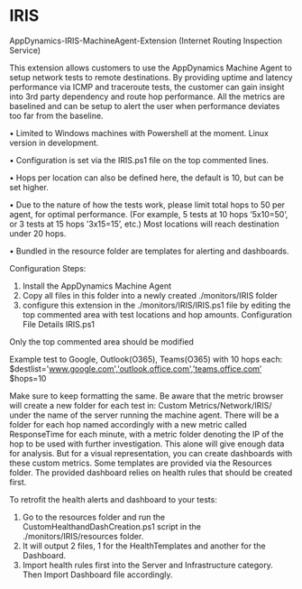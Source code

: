 # IRIS
AppDynamics-IRIS-MachineAgent-Extension (Internet Routing Inspection Service)

This extension allows customers to use the AppDynamics Machine Agent to setup network tests to remote destinations. By providing uptime and latency performance via ICMP and traceroute tests, the customer can gain insight into 3rd party dependency and route hop performance. All the metrics are baselined and can be setup to alert the user when performance deviates too far from the baseline.  

•	Limited to Windows machines with Powershell at the moment. Linux version in development.

•	Configuration is set via the IRIS.ps1 file on the top commented lines.

•	Hops per location can also be defined here, the default is 10, but can be set higher.

•	Due to the nature of how the tests work, please limit total hops to 50 per agent, for optimal performance. (For example, 5 tests at 10 hops ’5x10=50’, or 3 tests at 15 hops ’3x15=15’, etc.) Most locations will reach destination under 20 hops.

•	Bundled in the resource folder are templates for alerting and dashboards.

Configuration Steps:
1.	Install the AppDynamics Machine Agent
2.	Copy all files in this folder into a newly created ./monitors/IRIS folder
3.	configure this extension in the ./monitors/IRIS/IRIS.ps1 file by editing the top commented area with test locations and hop amounts.
Configuration File Details
IRIS.ps1

Only the top commented area should be modified

Example test to Google, Outlook(O365), Teams(O365) with 10 hops each:
$destlist='www.google.com','outlook.office.com',’teams.office.com’
$hops=10

Make sure to keep formatting the same. Be aware that the metric browser will create a new folder for each test in: Custom Metrics/Network/IRIS/ under the name of the server running the machine agent. There will be a folder for each hop named accordingly with a new metric called ResponseTime for each minute, with a metric folder denoting the IP of the hop to be used with further investigation.
This alone will give enough data for analysis. But for a visual representation, you can create dashboards with these custom metrics. Some templates are provided via the Resources folder. The provided dashboard relies on health rules that should be created first. 

To retrofit the health alerts and dashboard to your tests:

1. Go to the resources folder and run the CustomHealthandDashCreation.ps1 script in the ./monitors/IRIS/resources folder.
2. It will output 2 files, 1 for the HealthTemplates and another for the Dashboard. 
3. Import health rules first into the Server and Infrastructure category. Then Import Dashboard file accordingly.  
